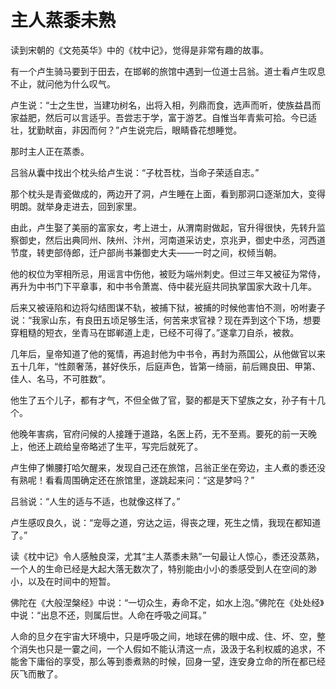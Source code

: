 # 主人蒸黍未熟

读到宋朝的《文苑英华》中的《枕中记》，觉得是非常有趣的故事。 

有一个卢生骑马要到于田去，在邯郸的旅馆中遇到一位道士吕翁。道士看卢生叹息不止，就问他为什么叹气。 

卢生说：“士之生世，当建功树名，出将入相，列鼎而食，选声而听，使族益昌而家益肥，然后可以言适乎。吾尝志于学，富于游艺。自惟当年青紫可拾。今已适壮，犹勤畎亩，非因而何？”卢生说完后，眼睛昏花想睡觉。 

那时主人正在蒸黍。 

吕翁从囊中找出个枕头给卢生说：“子枕吾枕，当命子荣适自志。” 

那个枕头是青瓷做成的，两边开了洞，卢生睡在上面，看到那洞口逐渐加大，变得明朗。就举身走进去，回到家里。 

由此，卢生娶了美丽的富家女，考上进士，从渭南尉做起，官升得很快，先转升监察御史，然后出典同州、陕州、汴州，河南道采访史，京兆尹，御史中丞，河西道节度，转吏部侍郎，迁户部尚书兼御史大夫——一时之间，权倾当朝。 

他的权位为宰相所忌，用谣言中伤他，被贬为端州刺史。但过三年又被征为常侍，再升为中书门下平章事，和中书令萧嵩、侍中裴光庭共同执掌国家大政十几年。 

后来又被诬陷和边将勾结图谋不轨，被捕下狱，被捕的时候他害怕不测，吩咐妻子说：“我家山东，有良田五顷足够生活，何苦来求官禄？现在弄到这个下场，想要穿粗糙的短衣，坐青马在邯郸道上走，已经不可得了。”遂拿刀自杀，被救。 

几年后，皇帝知道了他的冤情，再追封他为中书令，再封为燕国公，从他做官以来五十几年，“性颇奢荡，甚好佚乐，后庭声色，皆第一绮丽，前后赐良田、甲第、佳人、名马，不可胜数”。 

他生了五个儿子，都有才气，不但全做了官，娶的都是天下望族之女，孙子有十几个。 

他晚年害病，官府问候的人接踵于道路，名医上药，无不至焉。要死的前一天晚上，他还上疏给皇帝略述了生平，写完后就死了。 

卢生伸了懒腰打哈欠醒来，发现自己还在旅馆，吕翁正坐在旁边，主人煮的黍还没有熟呢！看看周围确定还在旅馆里，遂跳起来问：“这是梦吗？” 

吕翁说：“人生的适与不适，也就像这样了。” 

卢生感叹良久，说：“宠辱之道，穷达之运，得丧之理，死生之情，我现在都知道了。” 

读《枕中记》令人感触良深，尤其“主人蒸黍未熟”一句最让人惊心，黍还没蒸熟，一个人的生命已经是大起大落无数次了，特别能由小小的黍感受到人在空间的渺小，以及在时间中的短暂。 

佛陀在《大般涅槃经》中说：“一切众生，寿命不定，如水上泡。”佛陀在《处处经》中说：“出息不还，则属后世。人命在呼吸之间耳。” 

人命的旦夕在宇宙大环境中，只是呼吸之间，地球在佛的眼中成、住、坏、空，整个消失也只是一霎之间，一个人假如不能认清这一点，汲汲于名利权威的追求，不能舍下庸俗的享受，那么等到黍煮熟的时候，回身一望，连安身立命的所在都已经灰飞而散了。